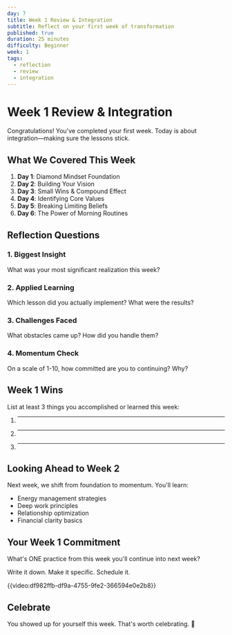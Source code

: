 ```yaml
---
day: 7
title: Week 1 Review & Integration
subtitle: Reflect on your first week of transformation
published: true
duration: 25 minutes
difficulty: Beginner
week: 1
tags:
  - reflection
  - review
  - integration
---
```


# Week 1 Review & Integration

Congratulations! You've completed your first week. Today is about integration—making sure the lessons stick.

## What We Covered This Week

1. **Day 1**: Diamond Mindset Foundation
2. **Day 2**: Building Your Vision
3. **Day 3**: Small Wins & Compound Effect
4. **Day 4**: Identifying Core Values
5. **Day 5**: Breaking Limiting Beliefs
6. **Day 6**: The Power of Morning Routines

## Reflection Questions

### 1. Biggest Insight
What was your most significant realization this week?

### 2. Applied Learning
Which lesson did you actually implement? What were the results?

### 3. Challenges Faced
What obstacles came up? How did you handle them?

### 4. Momentum Check
On a scale of 1-10, how committed are you to continuing? Why?

## Week 1 Wins

List at least 3 things you accomplished or learned this week:
1. _____
2. _____
3. _____

## Looking Ahead to Week 2

Next week, we shift from foundation to momentum. You'll learn:
- Energy management strategies
- Deep work principles
- Relationship optimization
- Financial clarity basics

## Your Week 1 Commitment

What's ONE practice from this week you'll continue into next week?

Write it down. Make it specific. Schedule it.

{{video:df982ffb-df9a-4755-9fe2-366594e0e2b8}}

## Celebrate

You showed up for yourself this week. That's worth celebrating. 🎉
